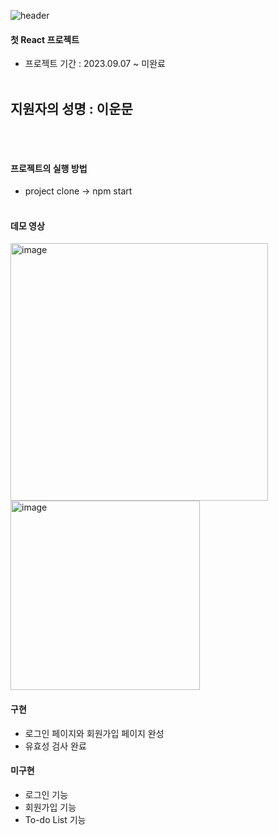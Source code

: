 ![header](https://capsule-render.vercel.app/api?type=waving&color=auto&height=300&section=header&text=Pre-onboarding%20Project&fontSize=50)

#### 첫 React 프로젝트
- 프로젝트 기간 : 2023.09.07 ~ 미완료
</br></br>
## 지원자의 성명 : 이운문
</br></br>
#### 프로젝트의 실행 방법
- project clone -> npm start
</br></br>
#### 데모 영상
<img width="412" alt="image" src="https://github.com/ttoro-lee/wanted-pre-onboarding-frontend/assets/80229922/a4bd4a39-1eb8-4c2a-b59e-68ada9dbf1a6">
<img width="303" alt="image" src="https://github.com/ttoro-lee/wanted-pre-onboarding-frontend/assets/80229922/d9356928-93e1-4049-8428-f32552b016c9">

#### 구현
- 로그인 페이지와 회원가입 페이지 완성
- 유효성 검사 완료

#### 미구현
- 로그인 기능
- 회원가입 기능
- To-do List 기능

